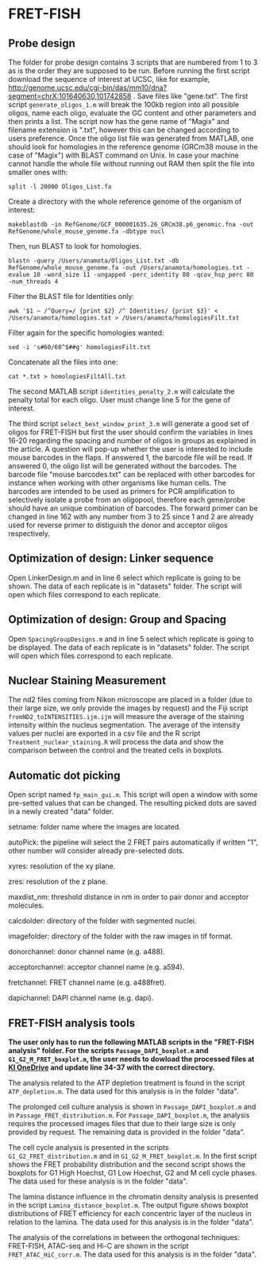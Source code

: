 # FRET-FISH

## Probe design

The folder for probe design contains 3 scripts that are numbered from 1 to 3 as is the order they are supposed to be run. Before running the first script download the sequence of interest at UCSC, like for example, http://genome.ucsc.edu/cgi-bin/das/mm10/dna?segment=chrX:101640630,101742858 . Save files like "gene.txt". The first script ```generate_oligos_1.m``` will break the 100kb region into all possible oligos, name each oligo, evaluate the GC content and other parameters and then prints a list. The script now has the gene name of "Magix" and filename extension is ".txt", however this can be changed according to users preference. Once the oligo list file was generated from MATLAB, one should look for homologies in the reference genome (GRCm38 mouse in the case of "Magix") with BLAST command on Unix. In case your machine cannot handle the whole file without running out RAM then split the file into smaller ones with:

```
split -l 20000 Oligos_List.fa
```

Create a directory with the whole reference genome of the organism of interest:

```
makeblastdb -in RefGenome/GCF_000001635.26_GRCm38.p6_genomic.fna -out RefGenome/whole_mouse_genome.fa -dbtype nucl
```

Then, run BLAST to look for homologies.

```
blastn -query /Users/anamota/Oligos_List.txt -db RefGenome/whole_mouse_genome.fa -out /Users/anamota/homologies.txt -evalue 10 -word_size 11 -ungapped -perc_identity 80 -qcov_hsp_perc 80 -num_threads 4
```

Filter the BLAST file for Identities only:

```
awk '$1 ~ /^Query=/ {print $2} /^ Identities/ {print $3}' < /Users/anamota/homologies.txt > /Users/anamota/homologiesFilt.txt
```

Filter again for the specific homologies wanted:

```
sed -i 's#60/60^$##g' homologiesFilt.txt
```

Concatenate all the files into one:

```
cat *.txt > homologiesFiltAll.txt
```

The second MATLAB script ```identities_penalty_2.m``` will calculate the penalty total for each oligo. User must change line 5 for the gene of interest.

The third script ```select_best_window_print_3.m``` will generate a good set of oligos for FRET-FISH but first the user should confirm the variables in lines 16-20 regarding the spacing and number of oligos in groups as explained in the article. A question will pop-up whether the user is interested to include mouse barcodes in the flaps. If answered 1, the barcode file will be read. If answered 0, the oligo list will be generated without the barcodes. The barcode file "mouse barcodes.txt" can be replaced with other barcodes for instance when working with other organisms like human cells. The barcodes are intended to be used as primers for PCR amplification to selectively isolate a probe from an oligopool, therefore each gene/probe should have an unique combination of barcodes. The forward primer can be changed in line 162 with any number from 3 to 25 since 1 and 2 are already used for reverse primer to distiguish the donor and acceptor oligos respectively.


## Optimization of design: Linker sequence

Open LinkerDesign.m and in line 6 select which replicate is going to be shown. The data of each replicate is in "datasets" folder. The script will open which files correspond to each replicate.

## Optimization of design: Group and Spacing

Open ```SpacingGroupDesigns.m``` and in line 5 select which replicate is going to be displayed. The data of each replicate is in "datasets" folder. The script will open which files correspond to each replicate.

## Nuclear Staining Measurement

The nd2 files coming from Nikon microscope are placed in a folder (due to their large size, we only provide the images by request) and the Fiji script ```fromND2_toINTENSITIES.ijm.ijm``` will measure the average of the staining intensity within the nucleus segmentation. The average of the intensity values per nuclei are exported in a csv file and the R script ```Treatment_nuclear_staining.R``` will process the data and show the comparison between the control and the treated cells in boxplots.

## Automatic dot picking

Open script named ```fp_main_gui.m```. This script will open a window with some pre-setted values that can be changed. The resulting picked dots are saved in a newly created "data" folder.

setname: folder name where the images are located.

autoPick: the pipeline will select the 2 FRET pairs automatically if written "1", other number will consider already pre-selected dots.

xyres: resolution of the xy plane.

zres: resolution of the z plane.

maxdist_nm: threshold distance in nm in order to pair donor and acceptor molecules.

calcdolder: directory of the folder with segmented nuclei.

imagefolder: directory of the folder with the raw images in tif format.

donorchannel: donor channel name (e.g. a488).

acceptorchannel: acceptor channel name (e.g. a594).

fretchannel: FRET channel name (e.g. a488fret).

dapichannel: DAPI channel name (e.g. dapi).

## FRET-FISH analysis tools

**The user only has to run the following MATLAB scripts in the "FRET-FISH analysis" folder. For the scripts ```Passage_DAPI_boxplot.m``` and ```G1_G2_M_FRET_boxplot.m```, the user needs to dowload the processed files at [KI OneDrive](https://kise-my.sharepoint.com/:f:/g/personal/ana_faustino_mota_ki_se/EvfboM9oEnlInmGG8N-mJg8BRat-T6TiX7LJMlvYJOFcOg?e=8XP8Is) and update line 34-37 with the correct directory.**

The analysis related to the ATP depletion treatment is found in the script ```ATP_depletion.m```. The data used for this analysis is in the folder "data".

The prolonged cell culture analysis is shown in ```Passage_DAPI_boxplot.m``` and in ```Passage_FRET_distribution.m```. For ```Passage_DAPI_boxplot.m```, the analysis requires the processed images files that due to their large size is only provided by request. The remaining data is provided in the folder "data".

The cell cycle analysis is presented in the scripts ```G1_G2_FRET_distribution.m``` and in ```G1_G2_M_FRET_boxplot.m```. In the first script shows the FRET probability distribution and the second script shows the boxplots for G1 High Hoechst, G1 Low Hoechst, G2 and M cell cycle phases. The data used for these analysis is in the folder "data".

The lamina distance influence in the chromatin density analysis is presented in the script ```Lamina_distance_boxplot.m```. The output figure shows boxplot distributions of FRET efficiency for each concentric layer of the nucleus in relation to the lamina. The data used for this analysis is in the folder "data".

The analysis of the correlations in between the orthogonal techniques: FRET-FISH, ATAC-seq and Hi-C are shown in the script ```FRET_ATAC_HiC_corr.m```. The data used for this analysis is in the folder "data".
